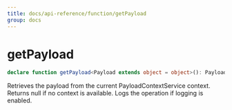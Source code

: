 ```yaml
---
title: docs/api-reference/function/getPayload
group: docs
---
```


# getPayload

```ts
declare function getPayload<Payload extends object = object>(): Payload | null;
```

Retrieves the payload from the current PayloadContextService context.
Returns null if no context is available. Logs the operation if logging is enabled.
